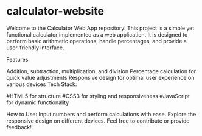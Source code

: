 # calculator-website
Welcome to the Calculator Web App repository! This project is a simple yet functional calculator implemented as a web application. It is designed to perform basic arithmetic operations, handle percentages, and provide a user-friendly interface.

Features:

Addition, subtraction, multiplication, and division
Percentage calculation for quick value adjustments
Responsive design for optimal user experience on various devices
Tech Stack:

#HTML5 for structure
#CSS3 for styling and responsiveness
#JavaScript for dynamic functionality

How to Use:
Input numbers and perform calculations with ease.
Explore the responsive design on different devices.
Feel free to contribute or provide feedback!
